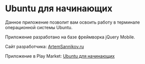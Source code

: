 # Ubuntu для начинающих

Данное приложение позволит вам освоить работу в терминале операционной системы Ubuntu.

Приложение разработано на базе фреймворка jQuery Mobile.

Сайт разработчика: [ArtemSannikov.ru](http://artemsannikov.ru)

Приложение в Play Market: [Ubuntu для начинающих](https://play.google.com/store/apps/details?id=com.ubuntu.start)